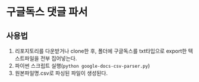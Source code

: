 # 구글독스 댓글 파서

## 사용법

1. 리포지토리를 다운받거나 clone한 후, 폴더에 구글독스를 txt타입으로 export한 텍스트파일을 전부 집어넣는다.
2. 파이썬 스크립트 실행(`python google-docs-csv-parser.py`)
3. 원본파일명.csv로 파싱된 파일이 생성된다.
